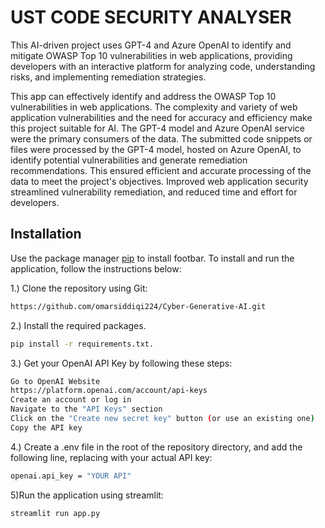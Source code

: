 # UST CODE SECURITY ANALYSER

This AI-driven project uses GPT-4 and Azure OpenAI to identify and mitigate OWASP Top 10 vulnerabilities in web applications, providing developers with an interactive platform for analyzing code, understanding risks, and implementing remediation strategies.

This app can effectively identify and address the OWASP Top 10 vulnerabilities in web applications. The complexity and variety of web application vulnerabilities and the need for accuracy and efficiency make this project suitable for AI.
The GPT-4 model and Azure OpenAI service were the primary consumers of the data. The submitted code snippets or files were processed by the GPT-4 model, hosted on Azure OpenAI, to identify potential vulnerabilities and generate remediation recommendations. This ensured efficient and accurate processing of the data to meet the project's objectives. Improved web application security streamlined vulnerability remediation, and reduced time and effort for developers.

## Installation

Use the package manager [pip](https://pip.pypa.io/en/stable/) to install footbar.
To install and run the application, follow the instructions below:

1.) Clone the repository using Git:
```bash
https://github.com/omarsiddiqi224/Cyber-Generative-AI.git
```
2.) Install the required packages.
```bash
pip install -r requirements.txt.
```
3.) Get your OpenAI API Key by following these steps:
```bash
Go to OpenAI Website
https://platform.openai.com/account/api-keys
Create an account or log in
Navigate to the "API Keys" section
Click on the "Create new secret key" button (or use an existing one)
Copy the API key
```
4.) Create a .env file in the root of the repository directory, and add the following line, replacing <your-api-key> with your actual API key:
```bash
openai.api_key = "YOUR API"
```
5)Run the application using streamlit:
```bash
streamlit run app.py
```


